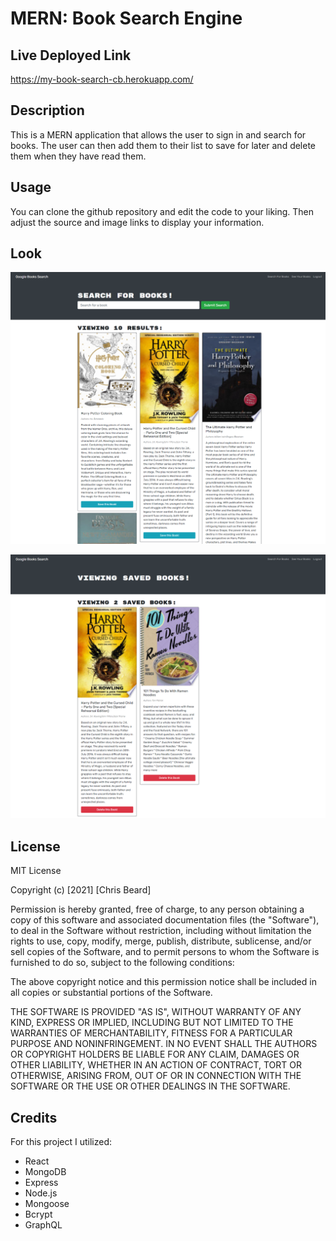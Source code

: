 # MERN: Book Search Engine

## Live Deployed Link

https://my-book-search-cb.herokuapp.com/

## Description

This is a MERN application that allows the user to sign in and search for books. The user can then add them to their list to save for later and delete them when they have read them. 

## Usage

You can clone the github repository and edit the code to your liking. Then adjust the source and image links to display your information. 

## Look

![Screenshot of searched books](./img/bookSearch.png)

![Screenshot of my saved books](./img/savedBooks.png)


## License

MIT License

Copyright (c) [2021] [Chris Beard]

Permission is hereby granted, free of charge, to any person obtaining a copy of this software and associated documentation files (the "Software"), to deal in the Software without restriction, including without limitation the rights to use, copy, modify, merge, publish, distribute, sublicense, and/or sell copies of the Software, and to permit persons to whom the Software is furnished to do so, subject to the following conditions:

The above copyright notice and this permission notice shall be included in all copies or substantial portions of the Software.

THE SOFTWARE IS PROVIDED "AS IS", WITHOUT WARRANTY OF ANY KIND, EXPRESS OR IMPLIED, INCLUDING BUT NOT LIMITED TO THE WARRANTIES OF MERCHANTABILITY, FITNESS FOR A PARTICULAR PURPOSE AND NONINFRINGEMENT. IN NO EVENT SHALL THE AUTHORS OR COPYRIGHT HOLDERS BE LIABLE FOR ANY CLAIM, DAMAGES OR OTHER LIABILITY, WHETHER IN AN ACTION OF CONTRACT, TORT OR OTHERWISE, ARISING FROM, OUT OF OR IN CONNECTION WITH THE SOFTWARE OR THE USE OR OTHER DEALINGS IN THE SOFTWARE.

## Credits

For this project I utilized:

  - React
  - MongoDB
  - Express
  - Node.js
  - Mongoose
  - Bcrypt
  - GraphQL

